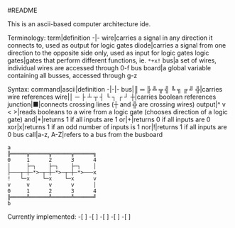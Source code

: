 #README

This is an ascii-based computer architecture ide.

Terminology:
term|definition
-|-
wire|carries a signal in any direction it connects to, used as output for logic gates
diode|carries a signal from one direction to the opposite side only, used as input for logic gates
logic gates|gates that perform different functions, ie. `*+x!`
bus|a set of wires, individual wires are accessed through 0-f
bus board|a global variable containing all busses, accessed through g-z

Syntax:
command|ascii|definition
-|-|-
bus|║ ═ ╠ ╩ ╦ ╣ ╚ ╗ ╔ ╝ ╬|carries wire references
wire|│ ─ ├ ┴ ┬ ┤ └ ┐ ┌ ┘ ┼|carries boolean references
junction|■|connects crossing lines (┼ and ╬ are crossing wires)
output|^ v < >|reads booleans to a wire from a logic gate (chooses direction of a logic gate)
and|\*|returns 1 if all inputs are 1
or|+|returns 0 if all inputs are 0 
xor|x|returns 1 if an odd number of inputs is 1
nor|!|returns 1 if all inputs are 0
bus call|a-z, A-Z|refers to a bus from the busboard 

```
a
╠═════╦══════╦══════╦══════╗
0     1      2      3      4
│     ├─┐    ├─┐    ├─┐    │
├───┬─┼─*>─┬─┼─*>─┬─┼─*>───x
!   └─x    └─x    └─x      v
v     v      v      v      │
0     1      2      3      4
╠═════╩══════╩══════╩══════╝
b
```
Currently implemented:
-[ ] 
-[ ]
-[ ]
-[ ]
-[ ]
